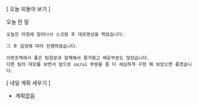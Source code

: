 [ 오늘 되돌아 보기 ]

오늘 한 일

```
오늘은 아침에 일어나서 스크럼 후 데모영상을 찍었습니다.

그 후 일정에 따라 진행하였습니다.

이번프젝에서 좋은 팀원분과 함께해서 즐거웠고 배운부분도 많았습니다.
다른 팀의 데모를 보면서 앞으로 ux/ui 부분을 좀 더 세심하게 구현 해 보았으면 좋겠습니다.
```

[ 내일 계획 세우기 ]

- 계획없음
